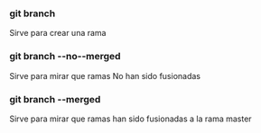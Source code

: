 ### git branch

Sirve para crear una rama

### git branch --no--merged

Sirve para mirar que ramas No han sido fusionadas

### git branch --merged

Sirve para mirar que ramas han sido fusionadas a la rama master
